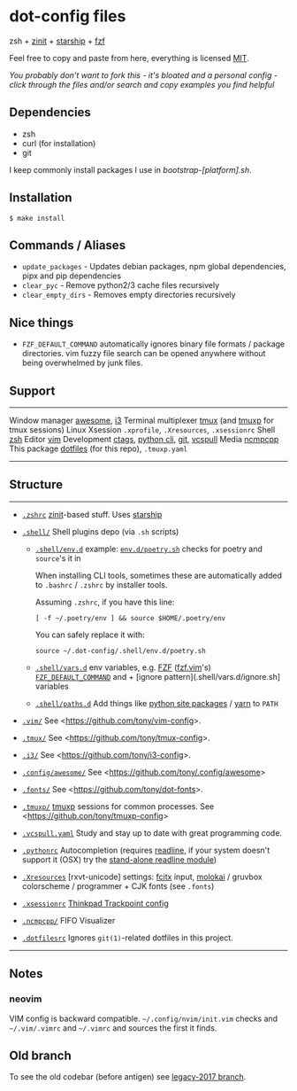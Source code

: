 # dot-config files

zsh + [zinit] + [starship] + [fzf]

Feel free to copy and paste from here, everything is licensed [MIT].

_You probably don't want to fork this - it's bloated and a personal config - click through the files
and/or search and copy examples you find helpful_

[mit]: http://opensource.org/licenses/MIT

## Dependencies

- zsh
- curl (for installation)
- git

I keep commonly install packages I use in _bootstrap-\[platform\].sh_.

## Installation

```{.sh}
$ make install
```

## Commands / Aliases

- `update_packages` - Updates debian packages, npm global dependencies, pipx and pip dependencies
- `clear_pyc` - Remove python2/3 cache files recursively
- `clear_empty_dirs` - Removes empty directories recursively

## Nice things

- `FZF_DEFAULT_COMMAND` automatically ignores binary file formats / package directories. vim fuzzy
  file search can be opened anywhere without being overwhelmed by junk files.

## Support

---

Window manager [awesome], [i3] Terminal multiplexer [tmux] (and [tmuxp] for tmux sessions) Linux
Xsession `.xprofile`, `.Xresources`, `.xsessionrc` Shell [zsh] Editor [vim] Development [ctags],
[python cli], [git], [vcspull] Media [ncmpcpp] This package [dotfiles] (for this repo),
`.tmuxp.yaml`

---

[awesome]: http://awesome.naquadah.org/
[i3]: http://i3wm.org/
[tmux]: http://tmux.sourceforge.net/
[tmuxp]: https://github.com/tony/tmuxp
[zsh]: http://www.zsh.org/
[vim]: http://www.vim.org/
[ctags]: http://ctags.sourceforge.net/
[python cli]: https://docs.python.org/2/using/cmdline.html
[git]: http://git-scm.com/
[vcspull]: https://github.com/tony/vcspull
[ncmpcpp]: http://ncmpcpp.rybczak.net/
[dotfiles]: https://pypi.org/project/dotfiles/

## Structure

---

- [`.zshrc`](.zshrc) [zinit]-based stuff. Uses [starship]
- [`.shell/`](.shell/) Shell plugins depo (via `.sh` scripts)

  - [`.shell/env.d`](.shell/env.d) example: [`env.d/poetry.sh`](.shell/env.d/poetry.sh) checks for
    poetry and `source`'s it in

    When installing CLI tools, sometimes these are automatically added to `.bashrc` / `.zshrc` by
    installer tools.

    Assuming `.zshrc`, if you have this line:

    `[ -f ~/.poetry/env ] && source $HOME/.poetry/env`

    You can safely replace it with:

    `source ~/.dot-config/.shell/env.d/poetry.sh`

  - [`.shell/vars.d`](.shell/env.d) env variables, e.g. [FZF] ([fzf.vim]'s) [`FZF_DEFAULT_COMMAND`]
    and + [ignore pattern](.shell/vars.d/ignore.sh] variables
  - [`.shell/paths.d`](.shell/paths.d) Add things like
    [python site packages](.shell/paths.d/python.sh) / [yarn](.shell/paths.d/yarn.sh) to `PATH`

- [`.vim/`](.vim/) See \<<https://github.com/tony/vim-config>\>.
- [`.tmux/`](.tmux/) See \<<https://github.com/tony/tmux-config>\>.
- [`.i3/`](.i3) See \<<https://github.com/tony/i3-config>\>.
- [`.config/awesome/`](.config/awesome/) See \<<https://github.com/tony/.config/awesome>\>
- [`.fonts/`](.fonts/) See \<<https://github.com/tony/dot-fonts>\>.
- [`.tmuxp/`](.tmuxp/) [tmuxp] sessions for common processes. See
  \<<https://github.con/tony/tmuxp-config>\>
- [`.vcspull.yaml`](.vcspull.yaml) Study and stay up to date with great programming code.
- [`.pythonrc`](.pythonrc) Autocompletion (requires [readline], if your system doesn\'t support it
  (OSX) try the [stand-alone readline module])
- [`.Xresources`](.Xresources) [rxvt-unicode] settings: [fcitx] input, [molokai] / gruvbox
  colorscheme / programmer + CJK fonts (see `.fonts`)
- [`.xsessionrc`](.xsessionrc) [Thinkpad Trackpoint config]
- [`.ncmpcpp/`](.ncmpcpp/) FIFO Visualizer
- [`.dotfilesrc`](.dotfilesrc) Ignores `git(1)`-related dotfiles in this project.

---

[starship]: https://starship.rs/
[zinit]: https://github.com/zdharma-continuum/zinit
[fzf]: https://github.com/junegunn/fzf
[`fzf_default_command`]: https://github.com/junegunn/fzf.vim/blob/4145f53/doc/fzf-vim.txt#L115
[fzf.vim]: https://github.com/junegunn/fzf.vim
[tmuxp]: https://github.com/tony/tmuxp
[readline]: https://docs.python.org/2/library/readline.html
[stand-alone readline module]: https://pypi.python.org/pypi/readline
[fcitx]: https://fcitx-im.org/wiki/Fcitx
[molokai]: https://github.com/tomasr/molokai
[thinkpad trackpoint config]: http://www.thinkwiki.org/wiki/How_to_configure_the_TrackPoint

## Notes

### neovim

VIM config is backward compatible. `~/.config/nvim/init.vim` checks and `~/.vim/.vimrc` and
`~/.vimrc` and sources the first it finds.

## Old branch

To see the old codebar (before antigen) see [legacy-2017 branch].

[legacy-2017 branch]: https://github.com/tony/.dot-config/tree/legacy-2017
